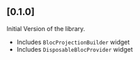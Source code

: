 ## [0.1.0]

Initial Version of the library.
* Includes `BlocProjectionBuilder` widget
* Includes `DisposableBlocProvider` widget